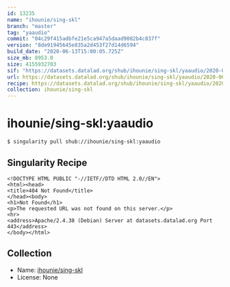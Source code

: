 ```yaml
---
id: 13235
name: "ihounie/sing-skl"
branch: "master"
tag: "yaaudio"
commit: "04c29f415adbfe21e5ca947a5daad9082b4c837f"
version: "8de91945645e835a2d453f27d14d6594"
build_date: "2020-06-13T15:00:05.725Z"
size_mb: 8953.0
size: 4155932703
sif: "https://datasets.datalad.org/shub/ihounie/sing-skl/yaaudio/2020-06-13-04c29f41-8de91945/8de91945645e835a2d453f27d14d6594.sif"
url: https://datasets.datalad.org/shub/ihounie/sing-skl/yaaudio/2020-06-13-04c29f41-8de91945/
recipe: https://datasets.datalad.org/shub/ihounie/sing-skl/yaaudio/2020-06-13-04c29f41-8de91945/Singularity
collection: ihounie/sing-skl
---
```


# ihounie/sing-skl:yaaudio

```bash
$ singularity pull shub://ihounie/sing-skl:yaaudio
```

## Singularity Recipe

```singularity
<!DOCTYPE HTML PUBLIC "-//IETF//DTD HTML 2.0//EN">
<html><head>
<title>404 Not Found</title>
</head><body>
<h1>Not Found</h1>
<p>The requested URL was not found on this server.</p>
<hr>
<address>Apache/2.4.38 (Debian) Server at datasets.datalad.org Port 443</address>
</body></html>
```

## Collection

 - Name: [ihounie/sing-skl](https://github.com/ihounie/sing-skl)
 - License: None

